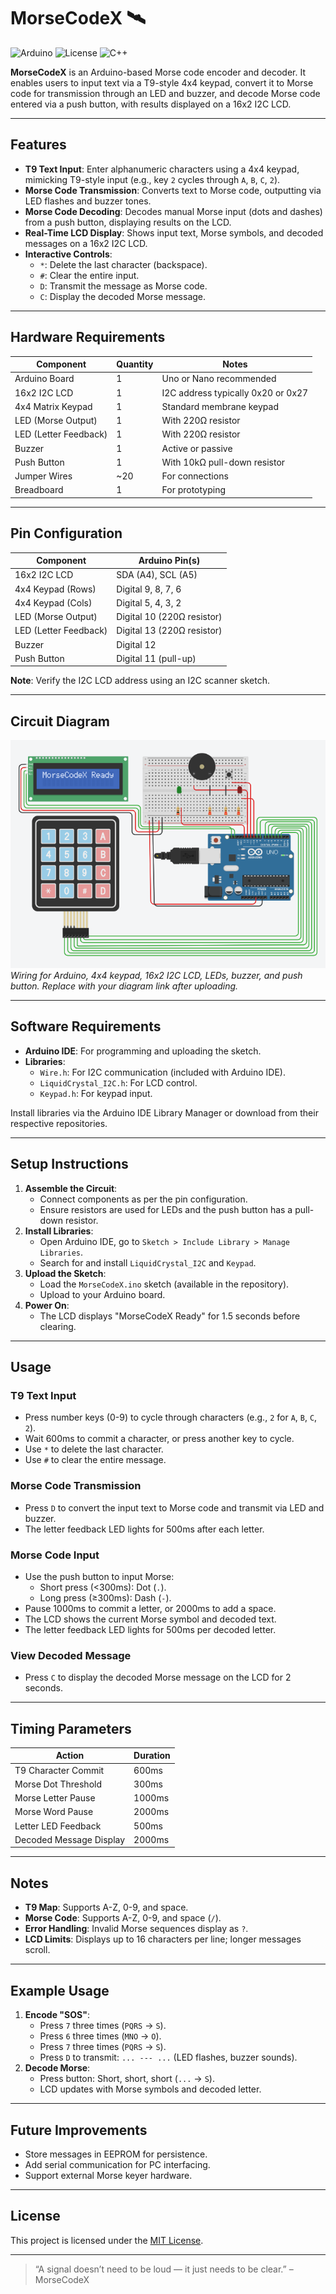 # MorseCodeX 🛰️

![Arduino](https://img.shields.io/badge/Arduino-%2300878F?logo=Arduino&logoColor=white)
![License](https://img.shields.io/badge/license-MIT-blue.svg)
![C++](https://img.shields.io/badge/-C%2B%2B-00599C?logo=c%2B%2B&logoColor=white)
<!--![Status](https://img.shields.io/badge/status-experimental-yellow)-->

**MorseCodeX** is an Arduino-based Morse code encoder and decoder. It enables users to input text via a T9-style 4x4 keypad, convert it to Morse code for transmission through an LED and buzzer, and decode Morse code entered via a push button, with results displayed on a 16x2 I2C LCD.

---

## Features

- **T9 Text Input**: Enter alphanumeric characters using a 4x4 keypad, mimicking T9-style input (e.g., key `2` cycles through `A`, `B`, `C`, `2`).
- **Morse Code Transmission**: Converts text to Morse code, outputting via LED flashes and buzzer tones.
- **Morse Code Decoding**: Decodes manual Morse input (dots and dashes) from a push button, displaying results on the LCD.
- **Real-Time LCD Display**: Shows input text, Morse symbols, and decoded messages on a 16x2 I2C LCD.
- **Interactive Controls**:
  - `*`: Delete the last character (backspace).
  - `#`: Clear the entire input.
  - `D`: Transmit the message as Morse code.
  - `C`: Display the decoded Morse message.

---

## Hardware Requirements

| Component            | Quantity | Notes                              |
|---------------------|----------|------------------------------------|
| Arduino Board       | 1        | Uno or Nano recommended            |
| 16x2 I2C LCD        | 1        | I2C address typically 0x20 or 0x27 |
| 4x4 Matrix Keypad   | 1        | Standard membrane keypad           |
| LED (Morse Output)  | 1        | With 220Ω resistor                 |
| LED (Letter Feedback)| 1        | With 220Ω resistor                 |
| Buzzer              | 1        | Active or passive                  |
| Push Button         | 1        | With 10kΩ pull-down resistor       |
| Jumper Wires        | ~20      | For connections                    |
| Breadboard          | 1        | For prototyping                    |

---

## Pin Configuration

| Component          | Arduino Pin(s)            |
|--------------------|---------------------------|
| 16x2 I2C LCD       | SDA (A4), SCL (A5)        |
| 4x4 Keypad (Rows)  | Digital 9, 8, 7, 6        |
| 4x4 Keypad (Cols)  | Digital 5, 4, 3, 2        |
| LED (Morse Output) | Digital 10 (220Ω resistor) |
| LED (Letter Feedback)| Digital 13 (220Ω resistor) |
| Buzzer             | Digital 12                |
| Push Button        | Digital 11 (pull-up)      |

**Note**: Verify the I2C LCD address using an I2C scanner sketch.

---

## Circuit Diagram

![MorseCodeX Circuit Diagram](https://raw.githubusercontent.com/Tonny-Blair-Daniel/MorseCodeX/main/asset/diagram.png)  
*Wiring for Arduino, 4x4 keypad, 16x2 I2C LCD, LEDs, buzzer, and push button. Replace with your diagram link after uploading.*

---

## Software Requirements

- **Arduino IDE**: For programming and uploading the sketch.
- **Libraries**:
  - `Wire.h`: For I2C communication (included with Arduino IDE).
  - `LiquidCrystal_I2C.h`: For LCD control.
  - `Keypad.h`: For keypad input.

Install libraries via the Arduino IDE Library Manager or download from their respective repositories.

---

## Setup Instructions

1. **Assemble the Circuit**:
   - Connect components as per the pin configuration.
   - Ensure resistors are used for LEDs and the push button has a pull-down resistor.
2. **Install Libraries**:
   - Open Arduino IDE, go to `Sketch > Include Library > Manage Libraries`.
   - Search for and install `LiquidCrystal_I2C` and `Keypad`.
3. **Upload the Sketch**:
   - Load the `MorseCodeX.ino` sketch (available in the repository).
   - Upload to your Arduino board.
4. **Power On**:
   - The LCD displays "MorseCodeX Ready" for 1.5 seconds before clearing.

---

## Usage

### T9 Text Input
- Press number keys (0-9) to cycle through characters (e.g., `2` for `A`, `B`, `C`, `2`).
- Wait 600ms to commit a character, or press another key to cycle.
- Use `*` to delete the last character.
- Use `#` to clear the entire message.

### Morse Code Transmission
- Press `D` to convert the input text to Morse code and transmit via LED and buzzer.
- The letter feedback LED lights for 500ms after each letter.

### Morse Code Input
- Use the push button to input Morse:
  - Short press (<300ms): Dot (`.`).
  - Long press (≥300ms): Dash (`-`).
- Pause 1000ms to commit a letter, or 2000ms to add a space.
- The LCD shows the current Morse symbol and decoded text.
- The letter feedback LED lights for 500ms per decoded letter.

### View Decoded Message
- Press `C` to display the decoded Morse message on the LCD for 2 seconds.

---

## Timing Parameters

| Action             | Duration  |
|--------------------|-----------|
| T9 Character Commit| 600ms     |
| Morse Dot Threshold| 300ms     |
| Morse Letter Pause | 1000ms    |
| Morse Word Pause   | 2000ms    |
| Letter LED Feedback| 500ms     |
| Decoded Message Display | 2000ms |

---

## Notes

- **T9 Map**: Supports A-Z, 0-9, and space.
- **Morse Code**: Supports A-Z, 0-9, and space (`/`).
- **Error Handling**: Invalid Morse sequences display as `?`.
- **LCD Limits**: Displays up to 16 characters per line; longer messages scroll.

---

## Example Usage

1. **Encode "SOS"**:
   - Press `7` three times (`PQRS` → `S`).
   - Press `6` three times (`MNO` → `O`).
   - Press `7` three times (`PQRS` → `S`).
   - Press `D` to transmit: `... --- ...` (LED flashes, buzzer sounds).
2. **Decode Morse**:
   - Press button: Short, short, short (`...` → `S`).
   - LCD updates with Morse symbols and decoded letter.

---

## Future Improvements

- Store messages in EEPROM for persistence.
- Add serial communication for PC interfacing.
- Support external Morse keyer hardware.

---

## License

This project is licensed under the [MIT License](LICENSE).

---

> “A signal doesn’t need to be loud — it just needs to be clear.” – MorseCodeX
